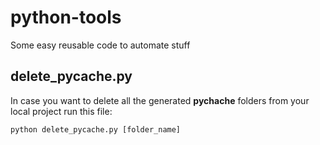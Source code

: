 # python-tools
Some easy reusable code to automate stuff


## delete_pycache.py
In case you want to delete all the generated __pychache__ folders from your local project run this file:

    python delete_pycache.py [folder_name]

